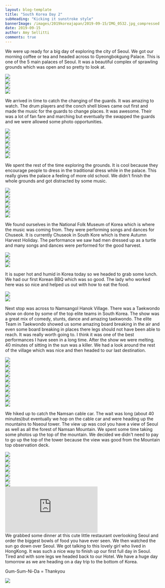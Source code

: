 ```yaml
---
layout: blog-template
title: "South Korea Day 2"
subHeading: "Kicking it sunstroke style"
bannerImage: /images/2019koreajapan/2019-09-15/IMG_0532.jpg_compressed.JPEG
date: 2019-09-15
author: Amy Sellitti
comments: true
---
```


We were up ready for a big day of exploring the city of Seoul. We got our morning coffee or tea and headed across to Gyeongbokgung Palace. This is one of the 5 main palaces of Seoul. It was a beautiful complex of sprawling grounds which was open and so pretty to look at. 

<div class="center-image"><img src="/images/2019koreajapan/2019-09-15/IMG_20190915_094815.jpg_compressed.JPEG" /></div>
<div class="center-image"><img src="/images/2019koreajapan/2019-09-15/IMG_0181.jpg_compressed.JPEG" /></div>
<div class="center-image"><img src="/images/2019koreajapan/2019-09-15/IMG_0186.jpg_compressed.JPEG" /></div>
<div class="center-image"><img src="/images/2019koreajapan/2019-09-15/IMG_0190.jpg_compressed.JPEG" /></div>

We arrived in time to catch the changing of the guards. It was amazing to watch. The drum players and the conch shell blows came out first and made the music for the guards to change places. It was awesome. Their was a lot of fan fare and marching but eventually the swapped the guards and we were allowed some photo opportunities. 

<div class="center-image"><img src="/images/2019koreajapan/2019-09-15/IMG_0218.jpg_compressed.JPEG" /></div>
<div class="center-image"><img src="/images/2019koreajapan/2019-09-15/IMG_0235.jpg_compressed.JPEG" /></div>
<div class="center-image"><img src="/images/2019koreajapan/2019-09-15/IMG_0247.jpg_compressed.JPEG" /></div>
<div class="center-image"><img src="/images/2019koreajapan/2019-09-15/IMG_0278.jpg_compressed.JPEG" /></div>
<div class="center-image"><img src="/images/2019koreajapan/2019-09-15/IMG_0282.jpg_compressed.JPEG" /></div>
<div class="center-image"><img src="/images/2019koreajapan/2019-09-15/IMG_0289.jpg_compressed.JPEG" /></div>

We spent the rest of the time exploring the grounds. It is cool because they encourage people to dress in the traditional dress while in the palace. This really gives the palace a feeling of more old school. We didn't finish the whole grounds and got distracted by some music.

<div class="center-image"><img src="/images/2019koreajapan/2019-09-15/IMG_0294.jpg_compressed.JPEG" /></div>
<div class="center-image"><img src="/images/2019koreajapan/2019-09-15/IMG_20190915_102959.jpg_compressed.JPEG" /></div>
<div class="center-image"><img src="/images/2019koreajapan/2019-09-15/IMG_0309.jpg_compressed.JPEG" /></div>
<div class="center-image"><img src="/images/2019koreajapan/2019-09-15/IMG_0310.jpg_compressed.JPEG" /></div>
<div class="center-image"><img src="/images/2019koreajapan/2019-09-15/IMG_0332.jpg_compressed.JPEG" /></div>
<div class="center-image"><img src="/images/2019koreajapan/2019-09-15/IMG_0348.jpg_compressed.JPEG" /></div>

We found ourselves in the National Folk Museum of Korea which is where the music was coming from. They were performing songs and dances for Chuseok. It is currently Chuseok in South Kore which is there Autumn Harvest Holiday. The performance we saw had men dressed up as a turtle and many songs and dances were performed for the good harvest.

<div class="center-image"><img src="/images/2019koreajapan/2019-09-15/IMG_0368.jpg_compressed.JPEG" /></div>
<div class="center-image"><img src="/images/2019koreajapan/2019-09-15/IMG_0370.jpg_compressed.JPEG" /></div>
<div class="center-image"><img src="/images/2019koreajapan/2019-09-15/IMG_0392.jpg_compressed.JPEG" /></div>

It is super hot and humid in Korea today so we headed to grab some lunch. We had our first Korean BBQ which was so good. The lady who worked here was so nice and helped us out with how to eat the food.

<div class="center-image"><img src="/images/2019koreajapan/2019-09-15/IMG_20190915_122412.jpg_compressed.JPEG" /></div>
<div class="center-image"><img src="/images/2019koreajapan/2019-09-15/IMG_20190915_122427.jpg_compressed.JPEG" /></div>

Next stop was across to Namsangol Hanok Village. There was a Taekwondo show on done by some of the top elite teams in South Korea. The show was a great mix of comedy, stunts, dance and amazing taekwondo. The elite Team in Taekwondo showed us some amazing board breaking in the air and even some board breaking in places there legs should not have been able to reach. It was really worth going to. I think it was one of the best performances I have seen in a long time. After the show we were melting. 40 minutes of sitting in the sun was a killer. We had a look around the rest of the village which was nice and then headed to our last destination.

<div class="center-image"><img src="/images/2019koreajapan/2019-09-15/P9154995.jpg_compressed.JPEG" /></div>
<div class="center-image"><img src="/images/2019koreajapan/2019-09-15/IMG_0499.jpg_compressed.JPEG" /></div>
<div class="center-image"><img src="/images/2019koreajapan/2019-09-15/IMG_0532.jpg_compressed.JPEG" /></div>
<div class="center-image"><img src="/images/2019koreajapan/2019-09-15/IMG_0680.jpg_compressed.JPEG" /></div>
<div class="center-image"><img src="/images/2019koreajapan/2019-09-15/IMG_0681.jpg_compressed.JPEG" /></div>
<div class="center-image"><img src="/images/2019koreajapan/2019-09-15/IMG_0686.jpg_compressed.JPEG" /></div>
<div class="center-image"><img src="/images/2019koreajapan/2019-09-15/IMG_0705.jpg_compressed.JPEG" /></div>
<div class="center-image"><img src="/images/2019koreajapan/2019-09-15/IMG_0721.jpg_compressed.JPEG" /></div>
<div class="center-image"><img src="/images/2019koreajapan/2019-09-15/IMG_0723.jpg_compressed.JPEG" /></div>
<div class="center-image"><img src="/images/2019koreajapan/2019-09-15/IMG_0728.jpg_compressed.JPEG" /></div>

We hiked up to catch the Namsan cable car. The wait was long (about 40 minutes)but eventually we hop on the cable car and were heading up the mountains to Nseoul tower. The view up was cool you have a view of Seoul as well as all the forest of Namsan Mountain. We spent some time taking some photos up the top of the mountain. We decided we didn't need to pay to go up the top of the tower because the view was good from the Mountain top observation deck. 

<div class="center-image"><img src="/images/2019koreajapan/2019-09-15/IMG_20190915_165115.jpg_compressed.JPEG" /></div>
<div class="center-image"><img src="/images/2019koreajapan/2019-09-15/IMG_0739.jpg_compressed.JPEG" /></div>
<div class="center-image"><img src="/images/2019koreajapan/2019-09-15/IMG_0741.jpg_compressed.JPEG" /></div>
<div class="center-image"><img src="/images/2019koreajapan/2019-09-15/IMG_20190915_172955.jpg_compressed.JPEG" /></div>
<div class="center-image"><img src="/images/2019koreajapan/2019-09-15/IMG_20190915_172710.jpg_compressed.JPEG" /></div>
<div class="center-image"><img src="/images/2019koreajapan/2019-09-15/IMG_20190915_173141.jpg_compressed.JPEG" /></div>
<div class="center-image"><img src="/images/2019koreajapan/2019-09-15/IMG_20190915_173556.jpg_compressed.JPEG" /></div>
<div class="center-video"><iframe src="https://www.youtube.com/embed/MXYyRK3Fc1M" frameborder="0" allowfullscreen></iframe></div>
We grabbed some dinner at this cute little restaurant overlooking Seoul and order the biggest bowls of food you have ever seen. We then watched the sun go down over Seoul. We got talking to this lovely girl who lived in HongKong. It was such a nice way to finish up our first full day in Seoul. Tired and with sore legs we headed back to our Hotel. We have a huge day tomorrow as we are heading on a day trip to the bottom of Korea. 

Gum-Sum-Ni-Da = Thankyou  

<div class="center-image"><img src="/images/2019koreajapan/2019-09-15/IMG_20190915_180131.jpg_compressed.JPEG" /></div>